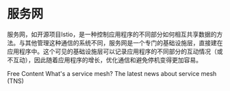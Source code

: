 # 服务网

服务网，如开源项目Istio，是一种控制应用程序的不同部分如何相互共享数据的方法。与其他管理这种通信的系统不同，服务网是一个专门的基础设施层，直接建在应用程序中。这个可见的基础设施层可以记录应用程序的不同部分的互动情况（或不互动），因此随着应用程序的增长，优化通信和避免停机变得更加容易。

<ResourceGroupTitle>Free Content</ResourceGroupTitle>
<BadgeLink colorScheme='yellow' badgeText='Read' href='https://www.redhat.com/en/topics/microservices/what-is-a-service-mesh'>What's a service mesh?</BadgeLink>
<BadgeLink colorScheme='yellow' badgeText='Read' href='https://thenewstack.io/category/service-mesh/'>The latest news about service mesh (TNS)</BadgeLink>
